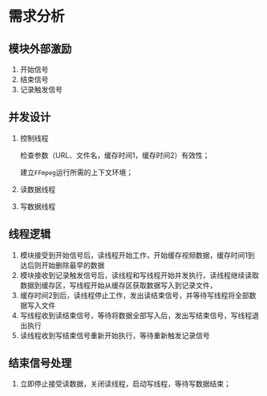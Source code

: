 # 需求分析

## 模块外部激励

1. 开始信号
2. 结束信号
3. 记录触发信号

##  并发设计

1. 控制线程

   检查参数（URL、文件名，缓存时间1，缓存时间2）有效性；

   建立`FFmpeg`运行所需的上下文环境；

2. 读数据线程

3. 写数据线程

## 线程逻辑

1. 模块接受到开始信号后，读线程开始工作，开始缓存视频数据，缓存时间1到达后则开始删除最早的数据
2. 模块接收到记录触发信号后，读线程和写线程开始并发执行，读线程继续读取数据到缓存区，写线程开始从缓存区获取数据写入到记录文件，
3. 缓存时间2到后，读线程停止工作，发出读结束信号，并等待写线程将全部数据写入文件
4. 写线程收到读结束信号，等待将数据全部写入后，发出写结束信号，写线程退出执行
5. 读线程收到写结束信号重新开始执行，等待重新触发记录信号

## 结束信号处理

1. 立即停止接受读数据，关闭读线程，启动写线程，等待写数据结束；

